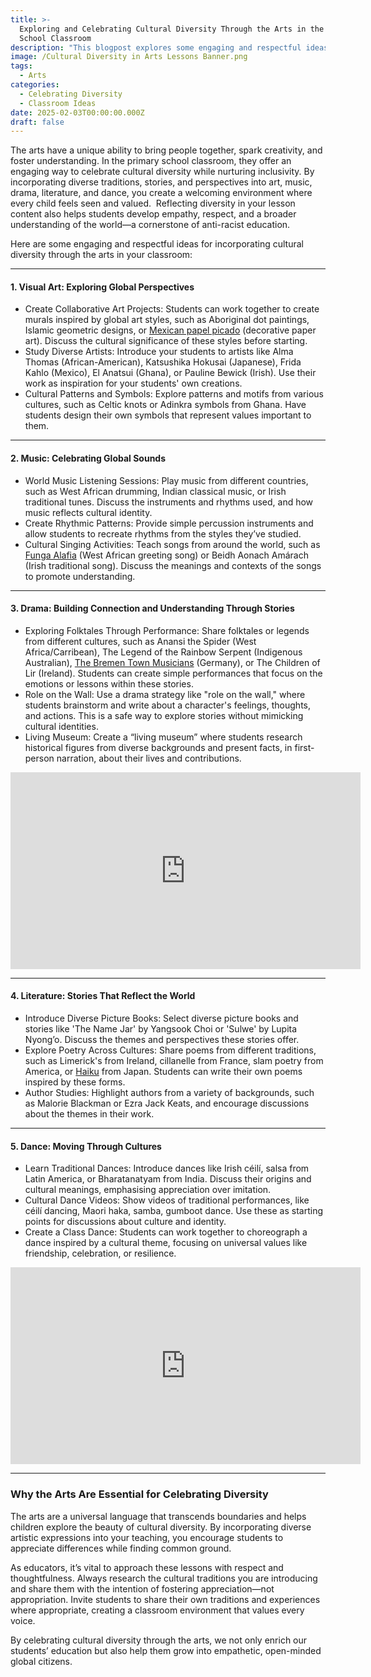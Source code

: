 ```yaml
---
title: >-
  Exploring and Celebrating Cultural Diversity Through the Arts in the Primary
  School Classroom
description: "This blogpost explores some engaging and respectful ideas for incorporating cultural diversity through the arts in your classroom.  The arts have a unique ability to bring people together, spark creativity, and foster understanding. In the primary school classroom, they offer an engaging way to celebrate cultural diversity while nurturing inclusivity. By incorporating diverse traditions, stories, and perspectives into art, music, drama, literature, and dance, you create a welcoming environment where every child feels seen and valued.\_ Reflecting diversity in your lesson content also helps students develop empathy, respect, and a broader understanding of the world—a cornerstone of anti-racist education.\_"
image: /Cultural Diversity in Arts Lessons Banner.png
tags:
  - Arts
categories:
  - Celebrating Diversity
  - Classroom Ideas
date: 2025-02-03T00:00:00.000Z
draft: false
---
```


The arts have a unique ability to bring people together, spark creativity, and foster understanding. In the primary school classroom, they offer an engaging way to celebrate cultural diversity while nurturing inclusivity. By incorporating diverse traditions, stories, and perspectives into art, music, drama, literature, and dance, you create a welcoming environment where every child feels seen and valued.  Reflecting diversity in your lesson content also helps students develop empathy, respect, and a broader understanding of the world—a cornerstone of anti-racist education. 

Here are some engaging and respectful ideas for incorporating cultural diversity through the arts in your classroom:

***

#### 1. Visual Art: Exploring Global Perspectives

* Create Collaborative Art Projects: Students can work together to create murals inspired by global art styles, such as Aboriginal dot paintings, Islamic geometric designs, or [Mexican papel picado](https://www.deepspacesparkle.com/how-to-make-a-papel-picado/) (decorative paper art). Discuss the cultural significance of these styles before starting.
* Study Diverse Artists: Introduce your students to artists like Alma Thomas (African-American), Katsushika Hokusai (Japanese), Frida Kahlo (Mexico), El Anatsui (Ghana), or Pauline Bewick (Irish). Use their work as inspiration for your students' own creations.
* Cultural Patterns and Symbols: Explore patterns and motifs from various cultures, such as Celtic knots or Adinkra symbols from Ghana. Have students design their own symbols that represent values important to them.

***

#### 2. Music: Celebrating Global Sounds

* World Music Listening Sessions: Play music from different countries, such as West African drumming, Indian classical music, or Irish traditional tunes. Discuss the instruments and rhythms used, and how music reflects cultural identity.
* Create Rhythmic Patterns: Provide simple percussion instruments and allow students to recreate rhythms from the styles they’ve studied.
* Cultural Singing Activities: Teach songs from around the world, such as [Funga Alafia](https://www.youtube.com/watch?v=XUdQSELj1-M\&t=63s) (West African greeting song) or Beidh Aonach Amárach (Irish traditional song). Discuss the meanings and contexts of the songs to promote understanding.

***

#### 3. Drama: Building Connection and Understanding Through Stories

* Exploring Folktales Through Performance: Share folktales or legends from different cultures, such as Anansi the Spider (West Africa/Carribean), The Legend of the Rainbow Serpent (Indigenous Australian), [The Bremen Town Musicians](https://www.dltk-teach.com/rhymes/bremen/) (Germany), or The Children of Lir (Ireland). Students can create simple performances that focus on the emotions or lessons within these stories.
* Role on the Wall: Use a drama strategy like "role on the wall," where students brainstorm and write about a character's feelings, thoughts, and actions. This is a safe way to explore stories without mimicking cultural identities.
* Living Museum: Create a “living museum” where students research historical figures from diverse backgrounds and present facts, in first-person narration, about their lives and contributions.

<iframe width="560" height="315" src="https://www.youtube.com/embed/Ny4MTLpw1U4?si=Lap8N0rXDg7iO09I" title="YouTube video player" frameborder="0" allow="accelerometer; autoplay; clipboard-write; encrypted-media; gyroscope; picture-in-picture; web-share" referrerpolicy="strict-origin-when-cross-origin" allowfullscreen></iframe>

***

#### 4. Literature: Stories That Reflect the World

* Introduce Diverse Picture Books: Select diverse picture books and stories like 'The Name Jar' by Yangsook Choi or 'Sulwe' by Lupita Nyong’o. Discuss the themes and perspectives these stories offer.
* Explore Poetry Across Cultures: Share poems from different traditions, such as Limerick's from Ireland, cillanelle from France, slam poetry from America, or [Haiku](https://kids.britannica.com/students/article/haiku/394592) from Japan. Students can write their own poems inspired by these forms.
* Author Studies: Highlight authors from a variety of backgrounds, such as Malorie Blackman or Ezra Jack Keats, and encourage discussions about the themes in their work.

***

#### 5. Dance: Moving Through Cultures

* Learn Traditional Dances: Introduce dances like Irish céilí, salsa from Latin America, or Bharatanatyam from India. Discuss their origins and cultural meanings, emphasising appreciation over imitation.
* Cultural Dance Videos: Show videos of traditional performances, like céilí dancing, Maori haka, samba, gumboot dance. Use these as starting points for discussions about culture and identity.
* Create a Class Dance: Students can work together to choreograph a dance inspired by a cultural theme, focusing on universal values like friendship, celebration, or resilience.

<iframe width="560" height="315" src="https://www.youtube.com/embed/ywErCIEcacQ?si=zb4YAHoQCweslk6M" title="YouTube video player" frameborder="0" allow="accelerometer; autoplay; clipboard-write; encrypted-media; gyroscope; picture-in-picture; web-share" referrerpolicy="strict-origin-when-cross-origin" allowfullscreen></iframe>

***

### Why the Arts Are Essential for Celebrating Diversity

The arts are a universal language that transcends boundaries and helps children explore the beauty of cultural diversity. By incorporating diverse artistic expressions into your teaching, you encourage students to appreciate differences while finding common ground.

As educators, it’s vital to approach these lessons with respect and thoughtfulness. Always research the cultural traditions you are introducing and share them with the intention of fostering appreciation—not appropriation. Invite students to share their own traditions and experiences where appropriate, creating a classroom environment that values every voice.

By celebrating cultural diversity through the arts, we not only enrich our students’ education but also help them grow into empathetic, open-minded global citizens.
